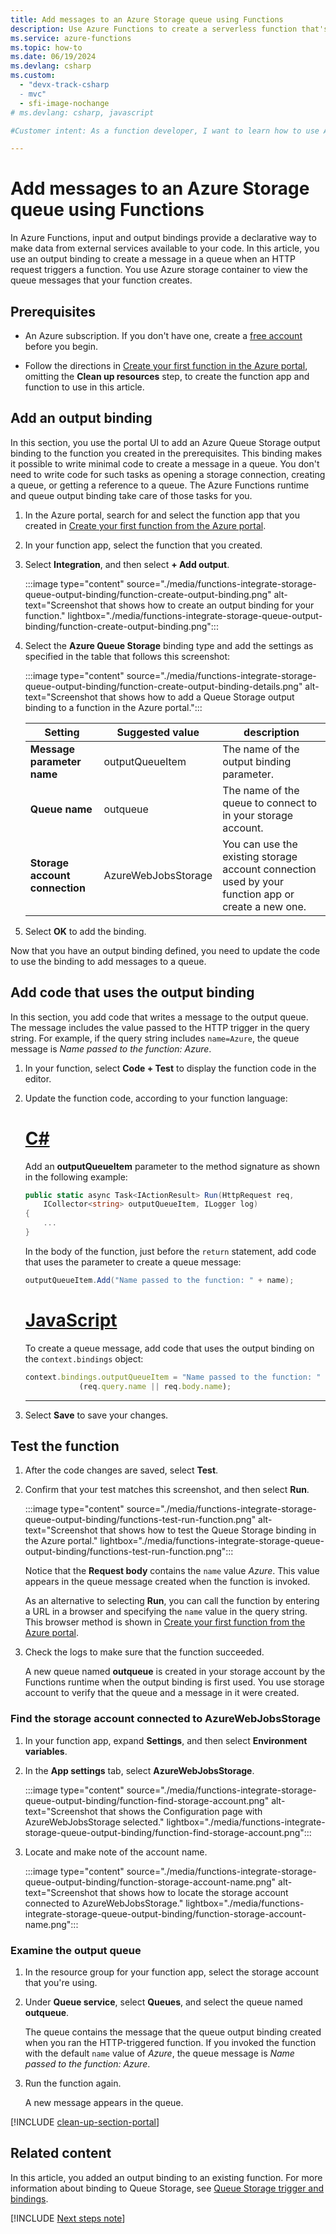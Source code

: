 ```yaml
---
title: Add messages to an Azure Storage queue using Functions 
description: Use Azure Functions to create a serverless function that's triggered by an HTTP request and creates a message in an Azure Storage queue.
ms.service: azure-functions
ms.topic: how-to
ms.date: 06/19/2024
ms.devlang: csharp
ms.custom:
  - "devx-track-csharp
  - mvc"
  - sfi-image-nochange
# ms.devlang: csharp, javascript

#Customer intent: As a function developer, I want to learn how to use Azure Functions to create a serverless function that's triggered by an HTTP request so that I can create a message in an Azure Storage queue.

---
```

# Add messages to an Azure Storage queue using Functions

In Azure Functions, input and output bindings provide a declarative way to make data from external services available to your code. In this article, you use an output binding to create a message in a queue when an HTTP request triggers a function. You use Azure storage container to view the queue messages that your function creates.

## Prerequisites

- An Azure subscription. If you don't have one, create a [free account](https://azure.microsoft.com/free/?WT.mc_id=A261C142F) before you begin.

- Follow the directions in [Create your first function in the Azure portal](./functions-create-function-app-portal.md), omitting the **Clean up resources** step, to create the function app and function to use in this article.

## Add an output binding

In this section, you use the portal UI to add an Azure Queue Storage output binding to the function you created in the prerequisites. This binding makes it possible to write minimal code to create a message in a queue. You don't need to write code for such tasks as opening a storage connection, creating a queue, or getting a reference to a queue. The Azure Functions runtime and queue output binding take care of those tasks for you.

1. In the Azure portal, search for and select the function app that you created in [Create your first function from the Azure portal](./functions-get-started.md).

1. In your function app, select the function that you created.

1. Select **Integration**, and then select **+ Add output**.

   :::image type="content" source="./media/functions-integrate-storage-queue-output-binding/function-create-output-binding.png" alt-text="Screenshot that shows how to create an output binding for your function." lightbox="./media/functions-integrate-storage-queue-output-binding/function-create-output-binding.png":::

1. Select the **Azure Queue Storage** binding type and add the settings as specified in the table that follows this screenshot:

    :::image type="content" source="./media/functions-integrate-storage-queue-output-binding/function-create-output-binding-details.png" alt-text="Screenshot that shows how to add a Queue Storage output binding to a function in the Azure portal.":::

    | Setting      |  Suggested value   | description                              |
    | ------------ |  ------- | -------------------------------------------------- |
    | **Message parameter name** | outputQueueItem | The name of the output binding parameter. |
    | **Queue name**   | outqueue  | The name of the queue to connect to in your storage account. |
    | **Storage account connection** | AzureWebJobsStorage | You can use the existing storage account connection used by your function app or create a new one.  |

1. Select **OK** to add the binding.

Now that you have an output binding defined, you need to update the code to use the binding to add messages to a queue.  

## Add code that uses the output binding

In this section, you add code that writes a message to the output queue. The message includes the value passed to the HTTP trigger in the query string. For example, if the query string includes `name=Azure`, the queue message is *Name passed to the function: Azure*.

1. In your function, select **Code + Test** to display the function code in the editor.

1. Update the function code, according to your function language:

    # [C\#](#tab/csharp)

    Add an **outputQueueItem** parameter to the method signature as shown in the following example:

    ```cs
    public static async Task<IActionResult> Run(HttpRequest req,
        ICollector<string> outputQueueItem, ILogger log)
    {
        ...
    }
    ```

    In the body of the function, just before the `return` statement, add code that uses the parameter to create a queue message:

    ```cs
    outputQueueItem.Add("Name passed to the function: " + name);
    ```

    # [JavaScript](#tab/nodejs)

    To create a queue message, add code that uses the output binding on the `context.bindings` object:

    ```javascript
    context.bindings.outputQueueItem = "Name passed to the function: " + 
                (req.query.name || req.body.name);
    ```

    ---

1. Select **Save** to save your changes.

## Test the function

1. After the code changes are saved, select **Test**.

1. Confirm that your test matches this screenshot, and then select **Run**.

    :::image type="content" source="./media/functions-integrate-storage-queue-output-binding/functions-test-run-function.png" alt-text="Screenshot that shows how to test the Queue Storage binding in the Azure portal." lightbox="./media/functions-integrate-storage-queue-output-binding/functions-test-run-function.png":::

    Notice that the **Request body** contains the `name` value *Azure*. This value appears in the queue message created when the function is invoked.

    As an alternative to selecting **Run**, you can call the function by entering a URL in a browser and specifying the `name` value in the query string. This browser method is shown in [Create your first function from the Azure portal](./functions-get-started.md).

1. Check the logs to make sure that the function succeeded.

   A new queue named **outqueue** is created in your storage account by the Functions runtime when the output binding is first used. You use storage account to verify that the queue and a message in it were created.

### Find the storage account connected to AzureWebJobsStorage

1. In your function app, expand **Settings**, and then select **Environment variables**.

1. In the **App settings** tab, select **AzureWebJobsStorage**.

    :::image type="content" source="./media/functions-integrate-storage-queue-output-binding/function-find-storage-account.png" alt-text="Screenshot that shows the Configuration page with AzureWebJobsStorage selected." lightbox="./media/functions-integrate-storage-queue-output-binding/function-find-storage-account.png":::

1. Locate and make note of the account name.

    :::image type="content" source="./media/functions-integrate-storage-queue-output-binding/function-storage-account-name.png" alt-text="Screenshot that shows how to locate the storage account connected to AzureWebJobsStorage." lightbox="./media/functions-integrate-storage-queue-output-binding/function-storage-account-name.png":::

### Examine the output queue

1. In the resource group for your function app, select the storage account that you're using.

1. Under **Queue service**, select **Queues**, and select the queue named **outqueue**.

   The queue contains the message that the queue output binding created when you ran the HTTP-triggered function. If you invoked the function with the default `name` value of *Azure*, the queue message is *Name passed to the function: Azure*.

1. Run the function again.

   A new message appears in the queue.  

[!INCLUDE [clean-up-section-portal](../../includes/clean-up-section-portal.md)]

## Related content

In this article, you added an output binding to an existing function. For more information about binding to Queue Storage, see [Queue Storage trigger and bindings](functions-bindings-storage-queue.md).

[!INCLUDE [Next steps note](../../includes/functions-quickstart-next-steps-2.md)]

